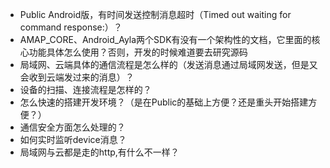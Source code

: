 *  Public Android版，有时间发送控制消息超时（Timed out waiting for command response:）？
*  AMAP\_CORE、Android\_Ayla两个SDK有没有一个架构性的文档，它里面的核心功能具体怎么使用？否则，开发的时候难道要去研究源码
*  局域网、云端具体的通信流程是怎么样的（发送消息通过局域网发送，但是又会收到云端发过来的消息）？
*  设备的扫描、连接流程是怎样的？
*  怎么快速的搭建开发环境？（是在Public的基础上方便？还是重头开始搭建方便？）
*  通信安全方面怎么处理的？
*  如何实时监听device消息？
*  局域网与云都是走的http,有什么不一样？

